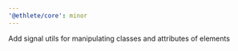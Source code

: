 ```yaml
---
'@ethlete/core': minor
---
```


Add signal utils for manipulating classes and attributes of elements
